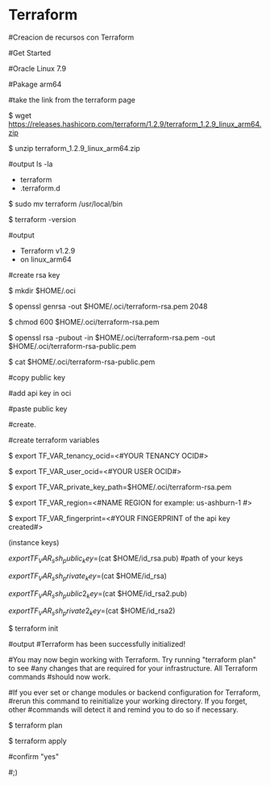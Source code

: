 # Terraform
#Creacion de recursos con Terraform

#Get Started

#Oracle Linux 7.9

#Pakage arm64

#take the link from the terraform page

$ wget https://releases.hashicorp.com/terraform/1.2.9/terraform_1.2.9_linux_arm64.zip

$ unzip terraform_1.2.9_linux_arm64.zip

#output ls -la
- terraform
- .terraform.d

$ sudo mv terraform /usr/local/bin

$ terraform -version

#output 
- Terraform v1.2.9
- on linux_arm64


#create rsa key

$ mkdir $HOME/.oci

$ openssl genrsa -out $HOME/.oci/terraform-rsa.pem 2048

$ chmod 600 $HOME/.oci/terraform-rsa.pem

$ openssl rsa -pubout -in $HOME/.oci/terraform-rsa.pem -out $HOME/.oci/terraform-rsa-public.pem

$ cat $HOME/.oci/terraform-rsa-public.pem

#copy public key

#add api key in oci

#paste public key

#create.


#create terraform variables

$ export TF_VAR_tenancy_ocid=<#YOUR TENANCY OCID#>

$ export TF_VAR_user_ocid=<#YOUR USER OCID#>

$ export TF_VAR_private_key_path=$HOME/.oci/terraform-rsa.pem

$ export TF_VAR_region=<#NAME REGION for example: us-ashburn-1 #>

$ export TF_VAR_fingerprint=<#YOUR FINGERPRINT of the api key created#>

(instance keys)

$export TF_VAR_ssh_public_key=$(cat $HOME/id_rsa.pub) #path of your keys

$export TF_VAR_ssh_private_key=$(cat $HOME/id_rsa)

$export TF_VAR_ssh_public2_key=$(cat $HOME/id_rsa2.pub)

$export TF_VAR_ssh_private2_key=$(cat $HOME/id_rsa2)



$ terraform init

#output
#Terraform has been successfully initialized!

#You may now begin working with Terraform. Try running "terraform plan" to see
#any changes that are required for your infrastructure. All Terraform commands
#should now work.

#If you ever set or change modules or backend configuration for Terraform,
#rerun this command to reinitialize your working directory. If you forget, other
#commands will detect it and remind you to do so if necessary.

$ terraform plan

$ terraform apply

#confirm "yes"

#;)
